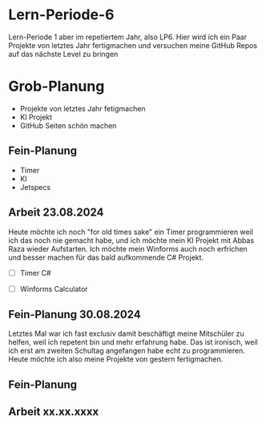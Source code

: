 # Lern-Periode-6
Lern-Periode 1 aber im repetiertem Jahr, also LP6. Hier wird ich ein Paar Projekte von letztes Jahr fertigmachen und versuchen meine GitHub Repos auf das nächste Level zu bringen

# Grob-Planung

- Projekte von letztes Jahr fetigmachen
- KI Projekt
- GitHub Seiten schön machen

  
## Fein-Planung

- Timer
- KI
- Jetspecs


## Arbeit 23.08.2024

Heute möchte ich noch "for old times sake" ein Timer programmieren weil ich das noch nie gemacht habe, und ich möchte mein KI Projekt mit Abbas Raza wieder Aufstarten.
Ich möchte mein Winforms auch noch erfrichen und besser machen für das bald aufkommende C# Projekt.

- [ ] Timer C#
- [ ] Winforms Calculator


## Fein-Planung 30.08.2024

Letztes Mal war ich fast exclusiv damit beschäftigt meine Mitschüler zu helfen, weil ich repetent bin und mehr erfahrung habe. Das ist ironisch, weil ich erst am zweiten Schultag angefangen habe echt zu programmieren. Heute möchte ich also meine Projekte von gestern fertigmachen.










## Fein-Planung
## Arbeit xx.xx.xxxx

